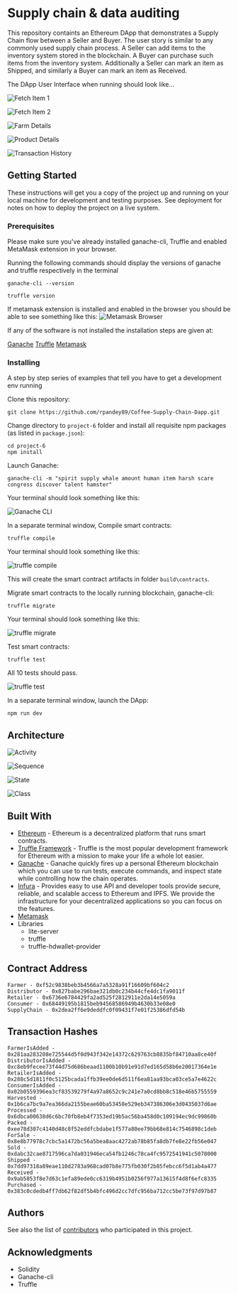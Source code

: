 # Supply chain & data auditing

This repository containts an Ethereum DApp that demonstrates a Supply Chain flow between a Seller and Buyer. The user story is similar to any commonly used supply chain process. A Seller can add items to the inventory system stored in the blockchain. A Buyer can purchase such items from the inventory system. Additionally a Seller can mark an item as Shipped, and similarly a Buyer can mark an item as Received.

The DApp User Interface when running should look like...

![Fetch Item 1](images/ftc_product_overview_1.png)

![Fetch Item 2](images/ftc_product_overview_2.png)

![Farm Details](images/ftc_farm_details.png)

![Product Details](images/ftc_product_details.png)

![Transaction History](images/ftc_transaction_history.png)


## Getting Started

These instructions will get you a copy of the project up and running on your local machine for development and testing purposes. See deployment for notes on how to deploy the project on a live system.

### Prerequisites

Please make sure you've already installed ganache-cli, Truffle and enabled MetaMask extension in your browser.

Running the following commands should display the versions of ganache and truffle respectively in the terminal

```
ganache-cli --version
```

```
truffle version
```

If metamask extension is installed and enabled in the browser you should be able to see something like this:
![Metamask Browser](images/Metamask_Browser.png)

If any of the software is not installed the installation steps are given at:

[Ganache](https://github.com/trufflesuite/ganache-cli/blob/master/README.md)
[Truffle](https://truffleframework.com/docs/truffle/getting-started/installation)
[Metamask](https://metamask.io/)

### Installing

A step by step series of examples that tell you have to get a development env running

Clone this repository:

```
git clone https://github.com/rpandey89/Coffee-Supply-Chain-Dapp.git
```

Change directory to ```project-6``` folder and install all requisite npm packages (as listed in ```package.json```):

```
cd project-6
npm install
```

Launch Ganache:

```
ganache-cli -m "spirit supply whale amount human item harsh scare congress discover talent hamster"
```

Your terminal should look something like this:

![Ganache CLI](images/ganache-cli.png)

In a separate terminal window, Compile smart contracts:

```
truffle compile
```

Your terminal should look something like this:

![truffle compile](images/truffle_compile.png)

This will create the smart contract artifacts in folder ```build\contracts```.

Migrate smart contracts to the locally running blockchain, ganache-cli:

```
truffle migrate
```

Your terminal should look something like this:

![truffle migrate](images/truffle_migrate_development.png)

Test smart contracts:

```
truffle test
```

All 10 tests should pass.

![truffle test](images/truffle_test.png)

In a separate terminal window, launch the DApp:

```
npm run dev
```

## Architecture

![Activity](images/Coffee-Supply-Chain-Activity.jpg)

![Sequence](images/Coffee-Supply-Chain-Sequence.jpg)

![State](images/Coffee-Supply-chain-State.jpg)

![Class](images/Coffee-Supply-Chain-Class.jpg)

## Built With

* [Ethereum](https://www.ethereum.org/) - Ethereum is a decentralized platform that runs smart contracts.
* [Truffle Framework](http://truffleframework.com/) - Truffle is the most popular development framework for Ethereum with a mission to make your life a whole lot easier.
* [Ganache](https://truffleframework.com/ganache) - Ganache quickly fires up a personal Ethereum blockchain which you can use to run tests, execute commands, and inspect state while controlling how the chain operates.
* [Infura](https://infura.io/) - Provides easy to use API and developer tools provide secure, reliable, and scalable access to Ethereum and IPFS. We provide the infrastructure for your decentralized applications so you can focus on the features.
* [Metamask](https://metamask.io/)
* Libraries
  * lite-server
  * truffle
  * truffle-hdwallet-provider

## Contract Address

```
Farmer - 0xf52c9838beb3b4566a7a5328a91f16609bf604c2
Distributor - 0x827babe296bae321db0c234b44cfe4dc1fa9011f
Retailer - 0x6736e6784429fa2ad525f2812911e2da14e5059a
Consumer - 0x68449195b1815beb94568586949b4630b33e08e0
SupplyChain - 0x2dea2ff6e9deddfc0f09431f7e01f25386dfd54b
```

## Transaction Hashes

```
FarmerIsAdded - 0x281aa283208e725544d5f0d943f342e14372c629763cb8835bf84710aa8ce40f
DistributorIsAdded - 0xc8eb9fecee73f44d75d686beaad1100b10b91e91d7ed165d58b6e20017364e1e
RetailerIsAdded - 0x288c5d1811f0c5125bcada1ffb39ee0de6d511f6ea81aa93bca03ce5a7e4622c
ConsumerIsAdded - 0x02b0559396ea3cf83539279f4a97a8652c9c241e7a0cd8bb8c518e46b5755559
Harvested - 0x1b6ca7bc9a7ea366da2155beae60ba53458e529eb347386306e3d0435037d6ae
Processed - 0x6dbca00638d6c6bc70fb8eb4f7353ed19b5ac56ba458d0c109194ec9dc99860b
Packed - 0xee78d307c4140d48c8f52eddfcbdabe1f577a80ee79bb68e814c7546898c1deb
ForSale - 0x8e8b77978c7cbc5a1472bc56a5bea8aac4272ab78b85fa8db7fe8e22fb56e047
Sold - 0xdabc32cae8717596ca7da031946eca54fb1246c78ca4fc9572541941c5078000
Shipped - 0x7dd97318a89eae110d2783a968cad07b8e775fb030f2b85febcc6f5d1ab4a477
Received - 0x9ab5853f8e7d63c1efa89ede0cc6319b4951b0256f977a13615f4d8f6efc8335
Purchased - 0x383c0cdedb4ff7db62f82df5b4bfc496d2cc7dfc956ba712cc5be73f97d97b87
```


## Authors

See also the list of [contributors](https://github.com/rpandey89/Coffee-Supply-Chain-Dapp/contributors.md) who participated in this project.

## Acknowledgments

* Solidity
* Ganache-cli
* Truffle